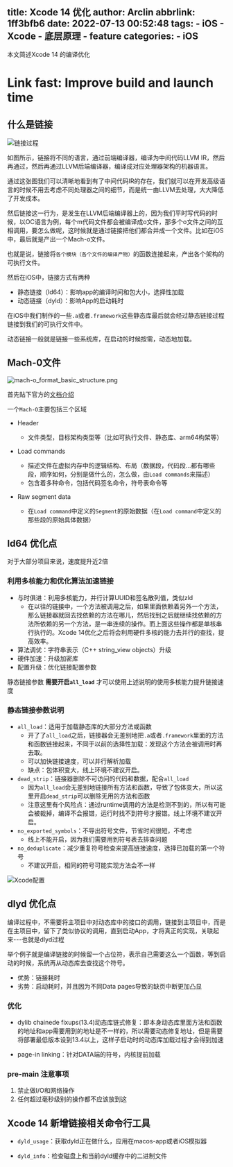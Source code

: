 title: Xcode 14 优化
author: Arclin
abbrlink: 1ff3bfb6
date: 2022-07-13 00:52:48
tags: 
	- iOS
	- Xcode
	- 底层原理
	- feature
categories:
	- iOS
---
本文简述Xcode 14 的编译优化

<!-- more -->

# Link fast: Improve build and launch time

## 什么是链接

![链接过程](https://s2.loli.net/2022/07/11/kCstwgSpumHbaeU.jpg)


如图所示，链接将不同的语言，通过前端编译器，编译为中间代码LLVM IR，然后再通过，然后再通过LLVM后端编译器，编译成对应处理器架构的机器语言。

通过这张图我们可以清晰地看到有了中间代码IR的存在，我们就可以在开发高级语言的时候不用去考虑不同处理器之间的细节，而是统一由LLVM去处理，大大降低了开发成本。

然后链接这一行为，是发生在LLVM后端编译器上的，因为我们平时写代码的时候，以OC语言为例，每个m代码文件都会被编译成o文件，那多个o文件之间的互相调用，要怎么做呢，这时候就是通过链接把他们都合并成一个文件。比如在iOS中，最后就是产出一个Mach-o文件。

也就是说，链接将`各个模块（各个文件的编译产物）`的函数连接起来，产出各个架构的可执行文件。

然后在iOS中，链接方式有两种

- 静态链接（ld64）：影响app的编译时间和包大小，选择性加载
- 动态链接（dyld）：影响App的启动耗时

在iOS中我们制作的一些`.a`或者`.framework`这些静态库最后就会经过静态链接过程链接到我们的可执行文件中。

动态链接一般就是链接一些系统库，在启动的时候按需，动态地加载。

## Mach-0文件

![mach-o_format_basic_structure.png](https://s2.loli.net/2022/07/11/bto5WBdzQ9IGx8E.png)

首先贴下官方的[文档介绍](https://github.com/aidansteele/osx-abi-macho-file-format-reference/blob/master/Mach-O_File_Format.pdf)

一个`Mach-O`主要包括三个区域

- Header 
	- 文件类型，目标架构类型等（比如可执行文件、静态库、arm64构架等）
    
- Load commands
	- 描述文件在虚拟内存中的逻辑结构、布局（数据段，代码段...都有哪些段，顺序如何，分别是做什么的，怎么做，由`Load commands`来描述）
    - 包含着多种命令，包括代码签名命令，符号表命令等
    
- Raw segment data
	- 在`Load command`中定义的`Segment`的原始数据（在`Load command`中定义的那些段的原始具体数据）


## ld64 优化点

对于大部分项目来说，速度提升近2倍

### 利用多核能力和优化算法加速链接

- 与时俱进：利用多核能力，并行计算UUID和签名散列值，类似zld
	- 在以往的链接中，一个方法被调用之后，如果里面依赖着另外一个方法，那么链接器就回去找依赖的方法在哪儿，然后找到之后就继续找依赖的方法所依赖的另一个方法，是一串连续的操作。而上面这些操作都是单核串行执行的。Xcode 14优化之后将会利用硬件多核的能力去并行的查找，提高效率。
- 算法调优：字符串表示（C++ string_view objects）升级
- 硬件加速：升级加密库
- 配置升级：优化链接配置参数

静态链接参数 __需要开启`all_load`__ 才可以使用上述说明的使用多核能力提升链接速度

### 静态链接参数说明

- `all_load`：适用于加载静态库的大部分方法或函数
	- 开了了`all_load`之后，链接器会无差别地把`.a`或者`.framework`里面的方法和函数链接起来，不同于以前的选择性加载：发现这个方法会被调用时再去取。
	- 可以加快链接速度，可以并行解析加载
    - 缺点：包体积变大，线上环境不建议开启。
- `dead_strip`：链接器删除不可访问的代码和数据，配合`all_load`
	- 因为`all_load`会无差别地链接所有方法和函数，导致了包体变大，所以这里开启`dead_strip`可以删除无用的方法和函数
    - 注意这里有个风险点：通过runtime调用的方法是检测不到的，所以有可能会被裁掉，编译不会报错，运行时找不到符号才报错。线上环境不建议开启。
- `no_exported_symbols`：不导出符号文件，节省时间很短，不考虑
	- 线上不能开启，因为我们需要用到符号表去排查问题
- `no_deduplicate`：减少重复符号检查来提高链接速度，选择已加载的第一个符号
	- 不建议开启，相同的符号可能实现方法会不一样

![Xcode配置](https://s2.loli.net/2022/07/13/5kwpzPU6rlXZnSC.png)


## dlyd 优化点

编译过程中，不需要将主项目中对动态库中的接口的调用，链接到主项目中，而是在主项目中，留下了类似协议的调用，直到启动App，才将真正的实现，关联起来---也就是dlyd过程

举个例子就是编译链接的时候留一个占位符，表示自己需要这么一个函数，等到启动的时候，系统再从动态库去查找这个符号。

- 优势：链接耗时
- 劣势：启动耗时，并且因为不同Data pages导致的缺页中断更加凸显

### 优化

- dylib chainede fixups(13.4)动态库链式修复：即本身动态库里面方法和函数的地址和app需要用到的地址是不一样的，所以需要动态修复地址，但是需要将部署最低版本设到13.4以上，这样子启动时的动态库加载过程才会得到加速

- page-in linking：针对DATA端的符号，内核提前加载

### pre-main 注意事项

1. 禁止做I/O和网络操作
2. 任何超过毫秒级别的操作都不应该放到这


## Xcode 14 新增链接相关命令行工具

- `dyld_usage`：获取dyld正在做什么，应用在macos-app或者iOS模拟器

- `dyld_info`：检查磁盘上和当前dyld缓存中的二进制文件
